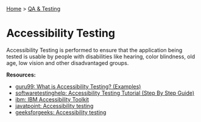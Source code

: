 [Home](../../README.md) > [QA & Testing](./README.md)

# Accessibility Testing

Accessibility Testing is performed to ensure that the application being tested is usable by people with disabilities like hearing, color blindness, old age, low vision and other disadvantaged groups.

**Resources:**
- [guru99: What is Accessibility Testing? (Examples)](https://www.guru99.com/accessibility-testing.html)
- [softwaretestinghelp: Accessibility Testing Tutorial (Step By Step Guide)](https://www.softwaretestinghelp.com/what-is-web-accessibility-testing/)
- [ibm: IBM Accessibility Toolkit](https://www.ibm.com/able/)
- [javatpoint: Accessibility testing](https://www.javatpoint.com/accessibility-testing)
- [geeksforgeeks: Accessibility testing](https://www.geeksforgeeks.org/software-testing-accessibility-testing/)
